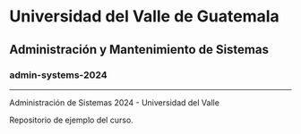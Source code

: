 # Universidad del Valle de Guatemala
## Administración y Mantenimiento de Sistemas
### admin-systems-2024
-----
Administración de Sistemas 2024 - Universidad del Valle 

Repositorio de ejemplo del curso.
